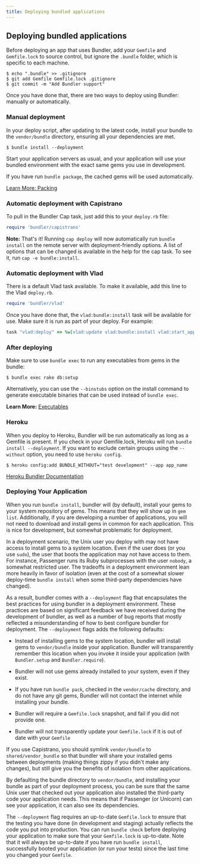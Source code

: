 ```yaml
---
title: Deploying bundled applications
---
```


## Deploying bundled applications

Before deploying an app that uses Bundler, add your `Gemfile` and `Gemfile.lock`
to source control, but ignore the `.bundle` folder, which is specific to each machine.

```
$ echo ".bundle" >> .gitignore
$ git add Gemfile Gemfile.lock .gitignore
$ git commit -m "Add Bundler support"
```

Once you have done that, there are two ways to deploy using Bundler: manually or
automatically.

### Manual deployment

In your deploy script, after updating to the latest code, install your bundle to
the `vendor/bundle` directory, ensuring all your dependencies are met.

```
$ bundle install --deployment
```

Start your application servers as usual, and your application will use your
bundled environment with the exact same gems you use in development.

If you have run `bundle package`, the cached gems will be used automatically.

[Learn More: Packing](/commands/bundle_package.html)

### Automatic deployment with Capistrano

To pull in the Bundler Cap task, just add this to your `deploy.rb` file:

``` ruby
require 'bundler/capistrano'
```

<aside class="notes">
<b>Note:</b> That's it! Running <code>cap deploy</code> will now automatically
run <code>bundle install</code> on the remote server with deployment-friendly
options. A list of options that can be changed is available in the help for
the cap task. To see it, run <code>cap -e bundle:install</code>.
</aside>

### Automatic deployment with Vlad
There is a default Vlad task available. To make it available, add this line
to the Vlad `deploy.rb`.

``` ruby
require 'bundler/vlad'
```

Once you have done that, the `vlad:bundle:install` task will be available for
use. Make sure it is run as part of your deploy. For example:

``` ruby
task "vlad:deploy" => %w[vlad:update vlad:bundle:install vlad:start_app vlad:cleanup]
```

### After deploying
Make sure to use `bundle exec` to run any executables from gems in the bundle:

```
$ bundle exec rake db:setup
```

Alternatively, you can use the `--binstubs` option on the install command to
generate executable binaries that can be used instead of `bundle exec`.

**Learn More:** [Executables](/commands/bundle-exec.1.html)

### Heroku
When you deploy to Heroku, Bundler will be run automatically as long as a
Gemfile is present. If you check in your Gemfile.lock, Heroku will run
`bundle install --deployment`. If you want to exclude certain groups using
the `--without` option, you need to use ``heroku config``.

```
$ heroku config:add BUNDLE_WITHOUT="test development" --app app_name
```
[Heroku Bundler Documentation](http://docs.heroku.com/bundler)


### Deploying Your Application

When you run `bundle install`, bundler will (by default), install your gems
to your system repository of gems. This means that they will show up in `gem
list`. Additionally, if you are developing a number of applications, you will not
need to download and install gems in common for each application. This is nice
for development, but somewhat problematic for deployment.

In a deployment scenario, the Unix user you deploy with may not have access to
install gems to a system location. Even if the user does (or you use `sudo`), the
user that boots the application may not have access to them. For instance, Passenger
runs its Ruby subprocesses with the user `nobody`, a somewhat restricted user.
The tradeoffs in a deployment environment lean more heavily in favor of isolation
(even at the cost of a somewhat slower deploy-time `bundle install` when some
third-party dependencies have changed).

As a result, bundler comes with a `--deployment` flag that encapsulates the
best practices for using bundler in a deployment environment. These practices
are based on significant feedback we have received during the development of
bundler, as well as a number of bug reports that mostly reflected a
misunderstanding of how to best configure bundler for deployment. The
`--deployment` flags adds the following defaults:

- Instead of installing gems to the system location, bundler will install gems
to `vendor/bundle` inside your application. Bundler will transparently remember
this location when you invoke it inside your application (with `Bundler.setup` and `Bundler.require`).

- Bundler will not use gems already installed to your system, even if they exist.

- If you have run `bundle pack`, checked in the `vendor/cache` directory, and do
not have any git gems, Bundler will not contact the internet while installing your bundle.

- Bundler will require a `Gemfile.lock` snapshot, and fail if you did not provide one.

- Bundler will not transparently update your `Gemfile.lock` if it is out of date
with your `Gemfile`

If you use Capistrano, you should symlink `vendor/bundle` to `shared/vendor_bundle`
so that bundler will share your installed gems between deployments
(making things zippy if you didn't make any changes), but still give you the
benefits of isolation from other applications.

By defaulting the bundle directory to `vendor/bundle`, and installing your
bundle as part of your deployment process, you can be sure that the same Unix
user that checked out your application also installed the third-party code your
application needs. This means that if Passenger (or Unicorn) can see your
application, it can also see its dependencies.

The `--deployment` flag requires an up-to-date `Gemfile.lock` to
ensure that the testing you have done (in development and staging) actually reflects the
code you put into production. You can run `bundle check` before deploying
your application to make sure that your `Gemfile.lock` is up-to-date. Note
that it will always be up-to-date if you have run `bundle install`, successfully
booted your application (or run your tests) since the last time you changed your `Gemfile`.
